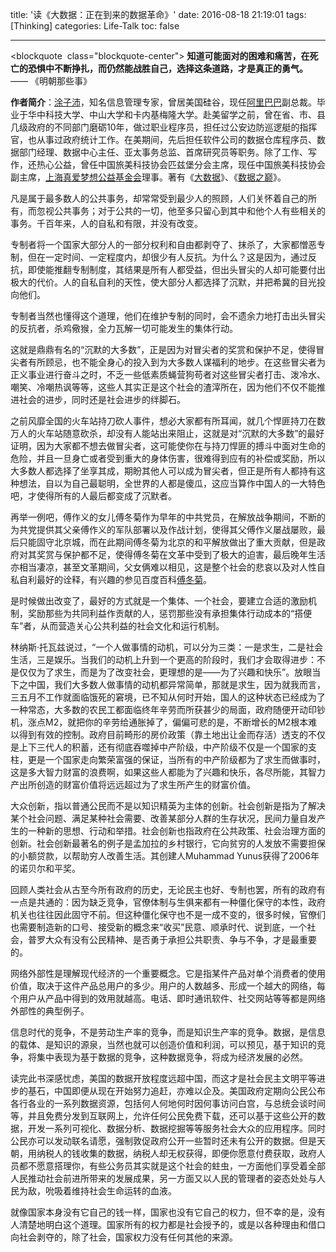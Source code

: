 title: '读《大数据：正在到来的数据革命》'
date: 2016-08-18 21:19:01
tags: [Thinking]
categories: Life-Talk
toc: false

---

<blockquote  class="blockquote-center">
**知道可能面对的困难和痛苦，在死亡的恐惧中不断挣扎，而仍然能战胜自己，选择这条道路，才是真正的勇气。**
—— 《明朝那些事》
</blockquote>

**作者简介**：[涂子沛](http://baike.baidu.com/view/3672856.htm)，知名信息管理专家，曾居美国硅谷，现任[阿里巴巴](http://baike.baidu.com/subview/2296/4818544.htm)副总裁。毕业于华中科技大学、中山大学和卡内基梅隆大学。赴美留学之前，曾在省、市、县几级政府的不同部门磨砺10年，做过职业程序员，担任过公安边防巡逻艇的指挥官，也从事过政府统计工作。在美期间，先后担任软件公司的数据仓库程序员、数据部门经理、数据中心主任、亚太事务总监、首席研究员等职务。除了工作、写作，还热心公益，曾任中国旅美科技协会匹兹堡分会主席，现任中国旅美科技协会副主席，[上海真爱梦想公益基金会](http://baike.baidu.com/view/4524604.htm)理事。著有《[大数据](http://baike.baidu.com/subview/6954399/13647477.htm)》、《[数据之巅](http://baike.baidu.com/view/13054216.htm)》。

凡是属于最多数人的公共事务，却常常受到最少人的照顾，人们关怀着自己的所有，而忽视公共事务；对于公共的一切，他至多只留心到其中和他个人有些相关的事务。千百年来，人的自私和有限，并没有改变。

专制者将一个国家大部分人的一部分权利和自由都剥夺了、抹杀了，大家都憎恶专制，但在一定时间、一定程度内，却很少有人反抗。为什么？这是因为，通过反抗，即使能推翻专制制度，其结果是所有人都受益，但出头冒尖的人却可能要付出极大的代价。人的自私自利的天性，使大部分人都选择了沉默，并把希冀的目光投向他们。

专制者当然也懂得这个道理，他们在维护专制的同时，会不遗余力地打击出头冒尖的反抗者，杀鸡儆猴，全力瓦解一切可能发生的集体行动。

这就是鼎鼎有名的“沉默的大多数”，正是因为对冒尖者的奖赏和保护不足，使得冒尖者有所顾忌，也不能全身心的投入到为大多数人谋福利的地步。在这些冒尖者为正义事业进行奋斗之时，不乏一些低素质蝇营狗苟者对这些冒尖者打击、泼冷水、嘲笑、冷嘲热讽等等，这些人其实正是这个社会的渣滓所在，因为他们不仅不能推进社会的进步，同时还是社会进步的绊脚石。

之前风靡全国的火车站持刀砍人事件，想必大家都有所耳闻，就几个悍匪持刀在数万人的火车站随意砍杀，却没有人能站出来阻止，这就是对“沉默的大多数”的最好证明，因为大家都不想去做冒尖者，这可能使你在与持刀悍匪的搏斗中面对生命的危险，并且一旦身亡或者受到重大的身体伤害，很难得到应有的补偿或奖励，所以大多数人都选择了坐享其成，期盼其他人可以成为冒尖者，但正是所有人都持有这种想法，自以为自己最聪明，全世界的人都是傻瓜，这应当算作中国人的一大特色吧，才使得所有的人最后都变成了沉默者。

再举一例吧，傅作义的女儿傅冬菊作为早年的中共党员，在解放战争期间，不断的为共党提供其父亲傅作义的军队部署以及作战计划，使得其父傅作义屡战屡败，最后只能固守北京城，而在此期间傅冬菊为北京的和平解放做出了重大贡献，但是政府对其奖赏与保护都不足，使得傅冬菊在文革中受到了极大的迫害，最后晚年生活亦相当凄凉，甚至文革期间，父女俩难以相见，这是整个社会的悲哀以及对人性自私自利最好的诠释，有兴趣的参见百度百科[傅冬菊](http://baike.baidu.com/item/%E5%82%85%E5%86%AC%E8%8F%8A/58608)。

是时候做出改变了，最好的方式就是一个集体、一个社会，要建立合适的激励机制，奖励那些为共同利益作贡献的人，惩罚那些没有承担集体行动成本的“搭便车”者，从而营造关心公共利益的社会文化和运行机制。

林纳斯·托瓦兹说过，“一个人做事情的动机，可以分为三类：一是求生，二是社会生活，三是娱乐。当我们的动机上升到一个更高的阶段时，我们才会取得进步：不是仅仅为了求生，而是为了改变社会，更理想的是——为了兴趣和快乐”。放眼当下之中国，我们大多数人做事情的动机都异常简单，那就是求生，因为就我而言，三五月不工作就面临饿死的窘境，已不知从何时开始，国人的这种状态已经成为了一种常态，大多数的农民工都面临终年辛劳而所获甚少的局面，政府随便开动印钞机，涨点M2，就把你的辛劳给通胀掉了，偏偏可悲的是，不断增长的M2根本难以得到有效的控制。政府目前畸形的房价政策（靠土地出让金而存活）透支的不仅是上下三代人的积蓄，还有彻底吞噬掉中产阶级，中产阶级不仅是一个国家的支柱，更是一个国家走向繁荣富强的保证，当所有的中产阶级都为了求生而做事时，这是多大智力财富的浪费啊，如果这些人都能为了兴趣和快乐，各尽所能，其智力产出所创造的财富价值将远远超过为了求生所产生的财富价值。

大众创新，指以普通公民而不是以知识精英为主体的创新。社会创新是指为了解决某个社会问题、满足某种社会需要、改善某部分人群的生存状况，民间力量自发产生的一种新的思想、行动和举措。社会创新也指政府在公共政策、社会治理方面的创新。社会创新最著名的例子是孟加拉的乡村银行，它向贫穷的人发放不需要担保的小额贷款，以帮助穷人改善生活。其创建人Muhammad Yunus获得了2006年的诺贝尔和平奖。

回顾人类社会从古至今所有政府的历史，无论民主也好、专制也罢，所有的政府有一点是共通的：因为缺乏竞争，官僚体制与生俱来都有一种僵化保守的本性，政府机关也往往因此固守不前。但这种僵化保守也不是一成不变的，很多时候，官僚们也需要制造新的口号、接受新的概念来“收买”民意、顺承时代、说到底，一个社会，普罗大众有没有公民精神、是否勇于承担公共职责、争与不争，才是最重要的。

网络外部性是理解现代经济的一个重要概念。它是指某件产品对单个消费者的使用价值，取决于这件产品总用户的多少。用户的人数越多、形成一个越大的网络，每个用户从产品中得到的效用就越高。电话、即时通讯软件、社交网站等等都是网络外部性的典型例子。

信息时代的竞争，不是劳动生产率的竞争，而是知识生产率的竞争。数据，是信息的载体、是知识的源泉，当然也就可以创造价值和利润，可以预见，基于知识的竞争，将集中表现为基于数据的竞争，这种数据竞争，将成为经济发展的必然。

读完此书深感忧虑，美国的数据开放程度远超中国，而这才是社会民主文明平等进步的基石，中国即便从现在开始努力追赶，亦难以企及。美国政府定期向公民公布各行各业的一系列数据资源，包括何人何地何时因何事访问白宫，与总统会谈时间等，并且免费分发到互联网上，允许任何公民免费下载，还可以基于这些公开的数据，开发一系列可视化、数据分析、数据挖掘等等服务社会大众的应用程序。同时公民亦可以发动联名请愿，强制敦促政府公开一些暂时还未有公开的数据。但是天朝，用纳税人的钱收集的数据，纳税人却无权获得，即便你愿意付费获取，政府人员都不愿意搭理你，有些公务员其实就是这个社会的蛀虫，一方面他们享受着全部人民推动社会前进所带来的发展成果，另一方面又以人民的管理者的姿态处处与人民为敌，吮吸着维持社会生命运转的血液。

就像国家本身没有它自己的钱一样，国家也没有它自己的权力，但不幸的是，没有人清楚地明白这个道理。国家所有的权力都是社会授予的，或是以各种理由和借口向社会剥夺的，除了社会，国家权力没有任何其他的来源。
